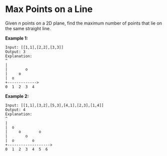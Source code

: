 # Max Points on a Line

Given _n_ points on a 2D plane, find the maximum number of points that lie on the same straight line.

**Example 1:**

```pseudo
Input: [[1,1],[2,2],[3,3]]
Output: 3
Explanation:
^
|
|        o
|     o
|  o
+------------->
0  1  2  3  4
```

**Example 2:**

```pseudo
Input: [[1,1],[3,2],[5,3],[4,1],[2,3],[1,4]]
Output: 4
Explanation:
^
|
|  o
|     o        o
|        o
|  o        o
+------------------->
0  1  2  3  4  5  6
```
